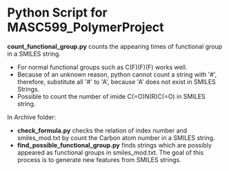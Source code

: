 # Python Script for MASC599_PolymerProject


**count_functional_group.py** counts the appearing times of functional group in a SMILES string.
- For normal functional groups such as C(F)(F)(F) works well.
- Because of an unknown reason, python cannot count a string with '#', therefore, substitute all '#' to 'A', because 'A' does not exist in SMILES Strings.
- Possible to count the number of imide C(=O)N(R)C(=O) in SMILES string.


In Archive folder:
- **check_formula.py** checks the relation of index number and smiles_mod.txt by count the Carbon atom number in a SMILES string.
- **find_possible_functional_group.py** finds strings which are possibly appeared as functional groups in smiles_mod.txt. The goal of this process is to generate new features from SMILES strings.
